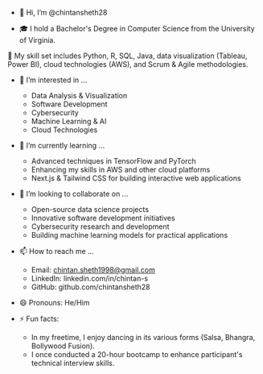 - 👋 Hi, I’m @chintansheth28

- 🎓 I hold a Bachelor's Degree in Computer Science from the University of Virginia.

🔧 My skill set includes Python, R, SQL, Java, data visualization (Tableau, Power BI), cloud technologies (AWS), and Scrum & Agile methodologies.

- 👀 I’m interested in ...
    - Data Analysis & Visualization
    - Software Development
    - Cybersecurity
    - Machine Learning & AI
    - Cloud Technologies

- 🌱 I’m currently learning ...
    - Advanced techniques in TensorFlow and PyTorch
    - Enhancing my skills in AWS and other cloud platforms
    - Next.js & Tailwind CSS for building interactive web applications

- 💞️ I’m looking to collaborate on ...
    - Open-source data science projects
    - Innovative software development initiatives
    - Cybersecurity research and development
    - Building machine learning models for practical applications

- 📫 How to reach me ...
    - Email: chintan.sheth1998@gmail.com
    - LinkedIn: linkedin.com/in/chintan-s
    - GitHub: github.com/chintansheth28

- 😄 Pronouns: He/Him

- ⚡ Fun facts:
  - In my freetime, I enjoy dancing in its various forms (Salsa, Bhangra, Bollywood Fusion).
  - I once conducted a 20-hour bootcamp to enhance participant's technical interview skills.

